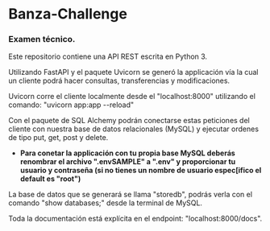 # Banza-Challenge
### Examen técnico.

Este repositorio contiene una API REST escrita en Python 3.

Utilizando FastAPI y el paquete Uvicorn se generó la applicación vía la cual un cliente podrá hacer consultas, transferencias y modificaciones.

Uvicorn corre el cliente localmente desde el "localhost:8000" utilizando el comando: "uvicorn app:app --reload"

Con el paquete de SQL Alchemy podrán conectarse estas peticiones del cliente con nuestra base de datos relacionales (MySQL) y ejecutar ordenes de tipo put, get, post y delete. 

* **Para conetar la applicación con tu propia base MySQL deberás renombrar el archivo ".envSAMPLE" a ".env" y proporcionar tu usuario y contraseña (si no tienes un nombre de usuario espec[ifico el default es "root")**

La base de datos que se generará se llama "storedb", podrás verla con el comando "show databases;" desde la terminal de MySQL.

Toda la documentación está explícita en el endpoint: "localhost:8000/docs".
